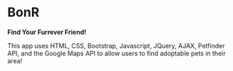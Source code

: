 # BonR

**Find Your Furrever Friend!**

This app uses HTML, CSS, Bootstrap, Javascript, JQuery, AJAX, Petfinder API, and the Google Maps API to allow users to find adoptable pets in their area!

